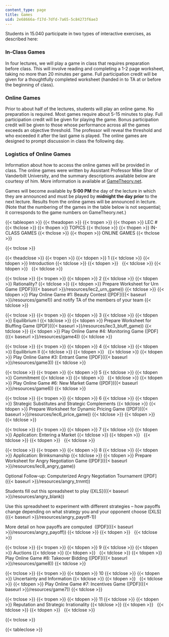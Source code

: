 ```yaml
---
content_type: page
title: Games
uid: 2e68666a-f17d-7dfd-7a65-5c84273f6ae3
---
```


Students in 15.040 participate in two types of interactive exercises, as described here:

### In-Class Games

In four lectures, we will play a game in class that requires preparation before class. This will involve reading and completing a 1-2 page worksheet, taking no more than 20 minutes per game. Full participation credit will be given for a thoughtfully completed worksheet (handed in to TA at or before the beginning of class).

### Online Games

Prior to about half of the lectures, students will play an online game. No preparation is required. Most games require about 5-15 minutes to play. Full participation credit will be given for playing the game. Bonus participation credit will be given to those whose performance across all the games exceeds an objective threshold. The professor will reveal the threshold and who exceeded it after the last game is played. The online games are designed to prompt discussion in class the following day.

### Logistics of Online Games

Information about how to access the online games will be provided in class. The online games were written by Assistant Professor Mike Shor of Vanderbilt University, and the summary descriptions available below are courtesy of him. More information is available at [GameTheory.net](http://www.gametheory.net/).

Games will become available by **5:00 PM** the day of the lecture in which they are announced and must be played by **midnight the day prior** to the next lecture. Results from the online games will be announced in lecture. (Note that the numbering of the games in the table below is not sequential; it corresponds to the game numbers on GameTheory.net.)

{{< tableopen >}}
{{< theadopen >}}
{{< tropen >}}
{{< thopen >}}
LEC #
{{< thclose >}}
{{< thopen >}}
TOPICS
{{< thclose >}}
{{< thopen >}}
IN-CLASS GAMES
{{< thclose >}}
{{< thopen >}}
ONLINE GAMES
{{< thclose >}}

{{< trclose >}}

{{< theadclose >}}
{{< tropen >}}
{{< tdopen >}}
1
{{< tdclose >}}
{{< tdopen >}}
Introduction
{{< tdclose >}}
{{< tdopen >}}
 
{{< tdclose >}}
{{< tdopen >}}
 
{{< tdclose >}}

{{< trclose >}}
{{< tropen >}}
{{< tdopen >}}
2
{{< tdclose >}}
{{< tdopen >}}
Rationality?
{{< tdclose >}}
{{< tdopen >}}
Prepare Worksheet for Urn Game ([PDF]({{< baseurl >}}/resources/lec2_urn_game))
{{< tdclose >}}
{{< tdopen >}}
Play Online Game #1: Beauty Contest ([PDF]({{< baseurl >}}/resources/game1)) and notify TA of the members of your team
{{< tdclose >}}

{{< trclose >}}
{{< tropen >}}
{{< tdopen >}}
3
{{< tdclose >}}
{{< tdopen >}}
Equilibrium I
{{< tdclose >}}
{{< tdopen >}}
Prepare Worksheet for Bluffing Game ([PDF]({{< baseurl >}}/resources/lec3_bluff_game))
{{< tdclose >}}
{{< tdopen >}}
Play Online Game #4: Monitoring Game ([PDF]({{< baseurl >}}/resources/game4))
{{< tdclose >}}

{{< trclose >}}
{{< tropen >}}
{{< tdopen >}}
4
{{< tdclose >}}
{{< tdopen >}}
Equilibrium II
{{< tdclose >}}
{{< tdopen >}}
 
{{< tdclose >}}
{{< tdopen >}}
Play Online Game #3: Entrant Game ([PDF]({{< baseurl >}}/resources/game3))
{{< tdclose >}}

{{< trclose >}}
{{< tropen >}}
{{< tdopen >}}
5
{{< tdclose >}}
{{< tdopen >}}
Commitment
{{< tdclose >}}
{{< tdopen >}}
 
{{< tdclose >}}
{{< tdopen >}}
Play Online Game #6: New Market Game ([PDF]({{< baseurl >}}/resources/game6))
{{< tdclose >}}

{{< trclose >}}
{{< tropen >}}
{{< tdopen >}}
6
{{< tdclose >}}
{{< tdopen >}}
Strategic Substitutes and Strategic Complements
{{< tdclose >}}
{{< tdopen >}}
Prepare Worksheet for Dynamic Pricing Game ([PDF]({{< baseurl >}}/resources/lec6_price_game))
{{< tdclose >}}
{{< tdopen >}}
 
{{< tdclose >}}

{{< trclose >}}
{{< tropen >}}
{{< tdopen >}}
7
{{< tdclose >}}
{{< tdopen >}}
Application: Entering a Market
{{< tdclose >}}
{{< tdopen >}}
 
{{< tdclose >}}
{{< tdopen >}}
 
{{< tdclose >}}

{{< trclose >}}
{{< tropen >}}
{{< tdopen >}}
8
{{< tdclose >}}
{{< tdopen >}}
Application: Brinksmanship
{{< tdclose >}}
{{< tdopen >}}
Prepare Worksheet for Angry Negotiation Game ([PDF]({{< baseurl >}}/resources/lec8_angry_game))  
  
Optional Follow-up: Computerized Angry Negotiation Tournament ([PDF]({{< baseurl >}}/resources/angry_trnmt))  
  
Students fill out this spreadsheet to play ([XLS]({{< baseurl >}}/resources/angry_blank))  
  
Use this spreadsheet to experiment with different strategies – how payoffs change depending on what strategy you and your opponent choose ([XLS]({{< baseurl >}}/resources/angry_payoff-1))  
  
More detail on how payoffs are computed  ([PDF]({{< baseurl >}}/resources/angry_payoff))
{{< tdclose >}}
{{< tdopen >}}
 
{{< tdclose >}}

{{< trclose >}}
{{< tropen >}}
{{< tdopen >}}
9
{{< tdclose >}}
{{< tdopen >}}
Auctions
{{< tdclose >}}
{{< tdopen >}}
 
{{< tdclose >}}
{{< tdopen >}}
Play Online Game #8: Takeover Bidding ([PDF]({{< baseurl >}}/resources/game8))
{{< tdclose >}}

{{< trclose >}}
{{< tropen >}}
{{< tdopen >}}
10
{{< tdclose >}}
{{< tdopen >}}
Uncertainty and Information
{{< tdclose >}}
{{< tdopen >}}
 
{{< tdclose >}}
{{< tdopen >}}
Play Online Game #7: Incentives Game ([PDF]({{< baseurl >}}/resources/game7))
{{< tdclose >}}

{{< trclose >}}
{{< tropen >}}
{{< tdopen >}}
11
{{< tdclose >}}
{{< tdopen >}}
Reputation and Strategic Irrationality
{{< tdclose >}}
{{< tdopen >}}
 
{{< tdclose >}}
{{< tdopen >}}
 
{{< tdclose >}}

{{< trclose >}}

{{< tableclose >}}